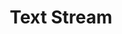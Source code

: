 ---
title: "Text Stream"

categories: ['']

tags: ['Text', 'Stream']

arwords: 'سَيَّال النص'

arexps: []

enwords: ['Text Stream']

enexps: []

arlexicons: 'س'

enlexicons: 'T'

authors: ['Ruqayya Roshdy']

translators: ['']

citations: 'مقدمة في حوسبة اللغة العربية'

sources: 'مركز الملك عبدالله بن عبدالعزيز الدولي لخدمة اللغة العربية'

slug: ""
---